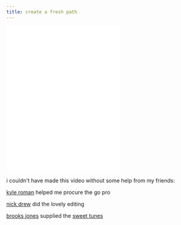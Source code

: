 ```yaml
---
title: create a fresh path 
---
```

<iframe src="//player.vimeo.com/video/122390839" height="385" frameborder="0" webkitallowfullscreen mozallowfullscreen allowfullscreen></iframe>  

i couldn't have made this video without some help from my friends:  

[kyle roman](//facebook.com/koctavioroman) helped me procure the go pro  

[nick drew](//couchfirefilms.com) did the lovely editing

[brooks jones](//facebook.com/BrooksJonesMusic) supplied the [sweet tunes](//soundcloud.com/tarpleybrooksjones)  
